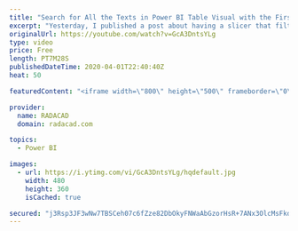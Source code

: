 ```yaml
---
title: "Search for All the Texts in Power BI Table Visual with the First Three Characters Selected in Slicer"
excerpt: "Yesterday, I published a post about having a slicer that filters the rows in a table visual in Power BI that contains the characters from that slicer. A friend asked me what if we want to search for the first few characters? that means selecting the first character, then seeing all the possible second"
originalUrl: https://youtube.com/watch?v=GcA3DntsYLg
type: video
price: Free
length: PT7M28S
publishedDateTime: 2020-04-01T22:40:40Z
heat: 50

featuredContent: "<iframe width=\"800\" height=\"500\" frameborder=\"0\" src=\"https://www.youtube.com/embed/GcA3DntsYLg\" allow=\"accelerometer; autoplay; encrypted-media; gyroscope; picture-in-picture\" allowfullscreen></iframe>"

provider:
  name: RADACAD
  domain: radacad.com

topics:
  - Power BI

images:
  - url: https://i.ytimg.com/vi/GcA3DntsYLg/hqdefault.jpg
    width: 480
    height: 360
    isCached: true

secured: "j3Rsp3JF3wNw7TBSCeh07c6fZze82DbOkyFNWaAbGzorHsR+7ANx3OlcMsFkdTtYFv978D8NeYuNXGrmqfbQqQaq28VHt86vBzh6gHRaiNwVrKs2BUc4a0OxWeWtuyo8pQ+kC62L/TrEV4WZ9xKcd/NMeOdA8qJG55KZhDR7BsE94mptOO8YZFZJxxhwZL7vumu/pM0vwLRlbrdQfUU8ghEFkUS7vEUt7riGNZpB1QTIcze/WFAQLqjCO8jFz7CFel1NptCzD3hcsd1c1zdz9fgcrQr3527PWhVKJny09IXH86HzAxX5JEpZ/FBtsUbXLuKAGnA6CWFwQXRWmkHYgFIUvdn/q3VkRYjTUzVaKUt7aC54Kjw94aNxfRyb/e5bPJoR2yzo0EtHEy6ZQypMg+/CujG5Zc0mHrueaTXyC2A=;E/vUTeOlCLRVbyDE8Liy2Q=="
---
```



